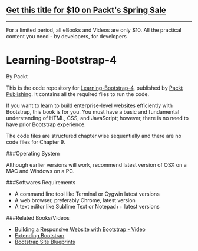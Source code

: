 ## [Get this title for $10 on Packt's Spring Sale](https://www.packt.com/B01822?utm_source=github&utm_medium=packt-github-repo&utm_campaign=spring_10_dollar_2022)
-----
For a limited period, all eBooks and Videos are only $10. All the practical content you need \- by developers, for developers

# Learning-Bootstrap-4
By Packt

This is the code repository for [Learning-Bootstrap-4](https://www.packtpub.com/web-development/learning-bootstrap-4-second-edition), published by [Packt Publishing](https://www.packtpub.com/). It contains all the required files to run the code.

If you want to learn to build enterprise-level websites efficiently with Bootstrap, this book is
for you. You must have a basic and fundamental understanding of HTML, CSS, and
JavaScript; however, there is no need to have prior Bootstrap experience.

The code files are structured chapter wise sequentially and there are no code files for Chapter 9.

###Operating System

Although earlier versions will work, recommend latest version of OSX on a MAC and Windows on a PC.

###Softwares Requirements

* A command line tool like Terminal or Cygwin  latest versions
* A web browser, preferably Chrome, latest version
* A text editor like Sublime Text or Notepad++ latest versions

###Related Books/Videos

* [Building a Responsive Website with Bootstrap - Video](https://www.packtpub.com/web-development/building-responsive-website-bootstrap-video?utm_source=github&utm_medium=repoository&utm_campaign=9781782164982)
* [Extending Bootstrap](https://www.packtpub.com/web-development/extending-bootstrap?utm_source=github&utm_medium=repository&utm_campaign=9781782168416)
* [Bootstrap Site Blueprints](https://www.packtpub.com/web-development/bootstrap-site-blueprints?utm_source=github&utm_medium=repository&utm_campaign=9781782164524)
